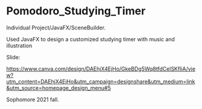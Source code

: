 # Pomodoro_Studying_Timer

Individual Project/JavaFX/SceneBuilder. 

Used JavaFX to design a customized studying timer with music and illustration

Slide:

https://www.canva.com/design/DAEhjX4EjHo/GkeBDg5Wq8tfdCelSKfliA/view?utm_content=DAEhjX4EjHo&utm_campaign=designshare&utm_medium=link&utm_source=homepage_design_menu#5

Sophomore 2021 fall. 
